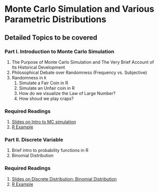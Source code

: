 # Monte Carlo Simulation and Various Parametric Distributions

## Detailed Topics to be covered

### Part I. Introduction to Monte Carlo Simulation

1. The Purpose of Monte Carlo Simulation and The Very Brief Account of Its Historical Development
2. Philosophical Debate over Randomness (Frequency vs. Subjective)
3. Randomness in `R`
    1. Simulate a Fair Coin in R
    2. Simulate an Unfair coin in R
    3. How do we visualize the Law of Large Number?
    4. How shoud we play craps?

### Required Readings

1. [Slides on Intro to MC simulation](../lecture/MC01.pdf)
2. [R Example](../lecture/examples/MC01.R)

### Part II. Discrete Variable

1. Brief intro to probability functions in R
2. Binomial Distribution

### Required Readings

1. [Slides on Discrete Distribution: Binomial Distribution](../lecture/MC02.pdf)
2. [R Example](../lecture/examples/MC02.Rmd)



